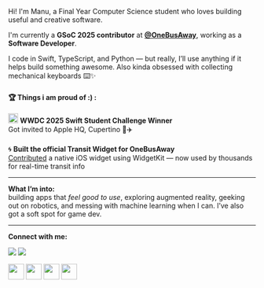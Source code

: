 

Hi! I'm Manu, a Final Year Computer Science student who loves building useful and creative software.

I'm currently a **GSoC 2025 contributor** at [**@OneBusAway**](https://github.com/OneBusAway), working as a **Software Developer**.

I code in Swift, TypeScript, and Python — but really, I’ll use anything if it helps build something awesome.
Also kinda obsessed with collecting mechanical keyboards ⌨️✨

#### 🏆 Things i am proud of :) :

<div align="left">
  <img  color="white" src="https://upload.wikimedia.org/wikipedia/commons/3/31/Apple_logo_white.svg" height="20" /> 
  <strong>WWDC 2025 Swift Student Challenge Winner</strong>  
  <br/> Got invited to Apple HQ, Cupertino 🍎✈️
</div>
<br/>
<div align="left">
🌀  <strong>Built the official Transit Widget for OneBusAway</strong>  
  <br/> <a href="https://github.com/OneBusAway/onebusaway-ios/pull/753">Contributed</a> a native iOS widget using WidgetKit — now used by thousands for real-time transit info
</div>

---

**What I’m into:**  
building apps that *feel good to use*, exploring augmented reality, geeking out on robotics, and messing with machine learning when I can. I’ve also got a soft spot for game dev.

---

<div align="left">
  <p><b>Connect with me:</b></p>
  <p>
    <a href="https://github.com/manu-r12"><img src="https://img.shields.io/github/followers/manu-r12?logo=github&style=for-the-badge" /></a>
    <a href="https://x.com/Manu41844334"><img src="https://img.shields.io/twitter/follow/Manu41844334?logo=twitter&style=for-the-badge" /></a>
  </p>
  <p>
    <a href="https://linkedin.com/in/manu-r-b08125219"><img src="https://raw.githubusercontent.com/danielcranney/readme-generator/main/public/icons/socials/linkedin.svg" width="32" /></a>
    <a href="https://medium.com/@manurajbhar12"><img src="https://raw.githubusercontent.com/danielcranney/readme-generator/main/public/icons/socials/medium.svg" width="32" /></a>
    <a href="https://github.com/manu-r12"><img src="https://raw.githubusercontent.com/danielcranney/readme-generator/main/public/icons/socials/github.svg" width="32" /></a>
    <a href="https://x.com/Manu41844334"><img src="https://raw.githubusercontent.com/danielcranney/readme-generator/main/public/icons/socials/twitter.svg" width="32" /></a>
  </p>
</div>
